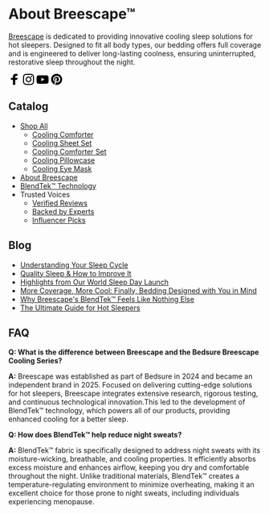 # About Breescape™

<p><a href="https://breescape.com?utm_source=github" rel="follow">Breescape</a> is dedicated to providing innovative cooling sleep solutions for hot sleepers. Designed to fit all body types, our bedding offers full coverage and is engineered to deliver long-lasting coolness, ensuring uninterrupted, restorative sleep throughout the night.</p>


<p align="left">
<a href="https://fb.com/breescapehome" target="blank"><img align="center" src="icon/facebook.png" alt="breescapehome" height="24" width="24" /></a>
<a href="https://instagram.com/breescapehome" target="blank"><img align="center" src="icon/ins.png" alt="breescapehome" height="24" width="24" /></a>
<a href="https://www.youtube.com/c/breescapehome" target="blank"><img align="center" src="icon/youtube.png" alt="breescapehome" height="24" width="24" /></a>
<a href="https://www.pinterest.com/breescape" target="blank"><img align="center" src="icon/pinterest.png" alt="breescapehome" height="24" width="24" /></a>
</p>

## Catalog

<ul>
  <li><a href="https://breescape.com/collections/all?utm_source=github">Shop All</a>
    <ul>
  <li><a href="https://breescape.com/products/cooling-comforter?utm_source=github">Cooling Comforter</a></li>
  <li><a href="https://breescape.com/products/cooling-sheet-set?utm_source=github">Cooling Sheet Set</a></li>
  <li><a href="https://breescape.com/products/cooling-comforter-set?utm_source=github">Cooling Comforter Set</a></li>
  <li><a href="https://breescape.com/products/cooling-pillowcases?utm_source=github">Cooling Pillowcase</a></li>
  <li><a href="https://breescape.com/products/cooling-eye-mask?utm_source=github">Cooling Eye Mask</a></li>
    </ul>
  </li>
  <li><a href="https://breescape.com/pages/our-story?utm_source=github">About Breescape</a></li>
  <li><a href="https://breescape.com/pages/blendtek?utm_source=github">BlendTek™ Technology</a></li>
  <li>
    Trusted Voices
    <ul>
      <li><a href="https://breescape.com/pages/reviews?utm_source=github">Verified Reviews</a></li>
      <li><a href="https://breescape.com/pages/sleep-expert?utm_source=github">Backed by Experts</a></li>
      <li><a href="https://breescape.com/pages/wall-of-love?utm_source=github">Influencer Picks</a></li>
    </ul>
  </li>
</ul>

## Blog
- [Understanding Your Sleep Cycle](https://breescape.com/blogs/blogs/understanding-your-sleep-cycle?utm_source=github)
- [Quality Sleep & How to Improve It](https://breescape.com/blogs/blogs/quality-sleep-how-to-improve-it?utm_source=github)
- [Highlights from Our World Sleep Day Launch](https://breescape.com/blogs/blogs/unlocking-better-sleep-for-hot-sleepers-highlights-from-our-world-sleep-day-launch?utm_source=github)
- [More Coverage, More Cool: Finally, Bedding Designed with You in Mind](https://breescape.com/blogs/blogs/more-coverage-more-cool-finally-bedding-designed-with-you-in-mind?utm_source=github)
- [Why Breescape's BlendTek™ Feels Like Nothing Else](https://breescape.com/blogs/blogs/why-breescapes-blendtek-feels-like-nothing-else?utm_source=github)
- [The Ultimate Guide for Hot Sleepers](https://breescape.com/blogs/blogs/the-ultimate-guide-for-hot-sleepers?utm_source=github)

## FAQ

**Q: What is the difference between Breescape and the Bedsure Breescape Cooling Series?**

**A:** Breescape was established as part of Bedsure in 2024 and became an independent brand in 2025. Focused on delivering cutting-edge solutions for hot sleepers, Breescape integrates extensive research, rigorous testing, and continuous technological innovation.This led to the development of BlendTek™ technology, which powers all of our products, providing enhanced cooling for a better sleep.

**Q: How does BlendTek™ help reduce night sweats?**

**A:** BlendTek™ fabric is specifically designed to address night sweats with its moisture-wicking, breathable, and cooling properties. It efficiently absorbs excess moisture and enhances airflow, keeping you dry and comfortable throughout the night. Unlike traditional materials, BlendTek™ creates a temperature-regulating environment to minimize overheating, making it an excellent choice for those prone to night sweats, including individuals experiencing menopause.
